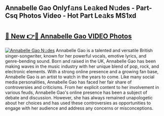 ## Annabelle Gao Onlyf𝚊ns Le𝚊ked N𝚞des - Part-Csq Photos Video - Hot Part Le𝚊ks MS1xd

# <h2><a href="http://ac19016.deff.icu/?id=Annabelle+Gao">🔗 New 👉🔴 Annabelle Gao VIDEO Photos</a></h2>

[![Annabelle Gao N𝚞des](https://i.imgur.com/rIISA9y.gif)](http://ac19016.deff.icu/?id=Annabelle+Gao)
Annabelle Gao is a talented and versatile British singer-songwriter, known for her powerful vocals, emotive lyrics, and genre-bending sound. Born and raised in the UK, Annabelle Gao has been making waves in the music industry with her unique blend of pop, rock, and electronic elements. With a strong online presence and a growing fan base, Annabelle Gao is an artist to watch in the years to come. Like many social media personalities, Annabelle Gao has faced her fair share of controversies and criticisms. From her explicit content to her involvement in various feuds, Annabelle Gao's online presence has been a subject of debate and discussion. However, she has always remained unapologetic about her choices and has used these controversies as opportunities to engage with her audience and address any concerns or misconceptions.
